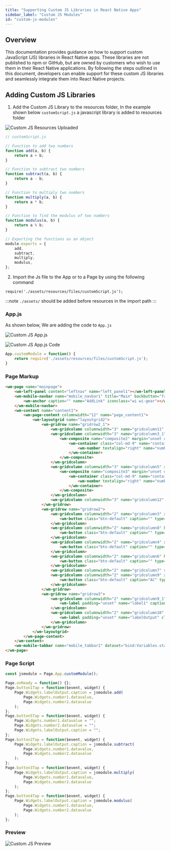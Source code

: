 ```yaml
---
title: "Supporting Custom JS Libraries in React Native Apps"
sidebar_label: "Custom JS Modules"
id: "custom-js-modules"
---
```


## Overview

This documentation provides guidance on how to support custom JavaScript (JS) libraries in React Native apps. These libraries are not published to npm or GitHub, but are owned by customers who wish to use them in their React Native applications. By following the steps outlined in this document, developers can enable support for these custom JS libraries and seamlessly integrate them into React Native projects.

## Adding Custom JS Libraries

1. Add the Custom JS Library to the resources folder, In the example shown below `customScript.js` a javascript library is added to resources folder

![Custom JS Resources Uploaded](/learn/assets/custom-script-fileupload.png)

```javascript
// customScript.js

// Function to add two numbers
function add(a, b) {
    return a + b;
}

// Function to subtract two numbers
function subtract(a, b) {
    return a - b;
}

// Function to multiply two numbers
function multiply(a, b) {
    return a * b;
}

// Function to find the modulus of two numbers
function modulus(a, b) {
    return a % b;
}

// Exporting the functions as an object
module.exports = {
    add,
    subtract,
    multiply,
    modulus,
};
```

2. Import the Js file to the App or to a Page by using the following command

```
require('./assets/resources/files/customScript.js');
```

:::note
`./assets/` should be added before resources in the import path
:::

### App.js

As shown below, We are adding the code to `App.js`

![Custom JS App.js](/learn/assets/custom-script-file.png)

![Custom JS App.js Code](/learn/assets/custom-script-app.png)

```javascript
App.customModule = function() {
    return require('./assets/resources/files/customScript.js');
}
```

### Page Markup

```html
<wm-page name="mainpage">
    <wm-left-panel content="leftnav" name="left_panel1"></wm-left-panel>
    <wm-mobile-navbar name="mobile_navbar1" title="Main" backbutton="false">
        <wm-anchor caption="" name="AddLink" iconclass="wi wi-gear"></wm-anchor>
    </wm-mobile-navbar>
    <wm-content name="content1">
        <wm-page-content columnwidth="12" name="page_content1">
            <wm-layoutgrid name="layoutgrid2">
                <wm-gridrow name="gridrow2_1">
                    <wm-gridcolumn columnwidth="3" name="gridcolumn11" xscolumnwidth="3"></wm-gridcolumn>
                    <wm-gridcolumn columnwidth="3" name="gridcolumn3_1" xscolumnwidth="3" horizontalalign="center">
                        <wm-composite name="composite2" margin="unset unset 20px unset">
                            <wm-container class="col-md-9" name="container2">
                                <wm-number textalign="right" name="number1" width="70px" placeholder="bind:&quot; &quot;" required="false"></wm-number>
                            </wm-container>
                        </wm-composite>
                    </wm-gridcolumn>
                    <wm-gridcolumn columnwidth="3" name="gridcolumn5" xscolumnwidth="3" horizontalalign="center">
                        <wm-composite name="composite3" margin="unset unset 20px unset">
                            <wm-container class="col-md-9" name="container3">
                                <wm-number textalign="right" name="number2" width="70px" placeholder="bind:&quot; &quot;"></wm-number>
                            </wm-container>
                        </wm-composite>
                    </wm-gridcolumn>
                    <wm-gridcolumn columnwidth="3" name="gridcolumn12" xscolumnwidth="3"></wm-gridcolumn>
                </wm-gridrow>
                <wm-gridrow name="gridrow2">
                    <wm-gridcolumn columnwidth="2" name="gridcolumn3" xscolumnwidth="2" horizontalalign="center">
                        <wm-button class="btn-default" caption="" type="button" name="button1" on-tap="button1Tap($event, widget)" iconclass="wi wi-plus"></wm-button>
                    </wm-gridcolumn>
                    <wm-gridcolumn columnwidth="2" name="gridcolumn8" horizontalalign="center" xscolumnwidth="2">
                        <wm-button class="btn-default" caption="" type="button" on-tap="button2Tap($event, widget)" iconclass="wm-sl-r sl-subtract" name="button2"></wm-button>
                    </wm-gridcolumn>
                    <wm-gridcolumn columnwidth="2" name="gridcolumn4" xscolumnwidth="2" horizontalalign="center">
                        <wm-button class="btn-default" caption="" type="button" on-tap="button3Tap($event, widget)" iconclass="wi wi-close" name="button3"></wm-button>
                    </wm-gridcolumn>
                    <wm-gridcolumn columnwidth="2" name="gridcolumn6" horizontalalign="center" xscolumnwidth="2">
                        <wm-button class="btn-default" caption="" type="button" on-tap="button4Tap($event, widget)" iconclass="wm-sl-r sl-discount" name="button4" margin="unset unset 20px unset"></wm-button>
                    </wm-gridcolumn>
                    <wm-gridcolumn columnwidth="2" name="gridcolumn7" xscolumnwidth="2"></wm-gridcolumn>
                    <wm-gridcolumn columnwidth="2" name="gridcolumn9" xscolumnwidth="2">
                        <wm-button class="btn-default" caption="AC" type="button" on-tap="button5Tap($event, widget)" iconclass="" name="button5"></wm-button>
                    </wm-gridcolumn>
                </wm-gridrow>
                <wm-gridrow name="gridrow3">
                    <wm-gridcolumn columnwidth="2" name="gridcolumn9_1" xscolumnwidth="6" horizontalalign="right">
                        <wm-label padding="unset" name="label1" caption="Output:" class="h4"></wm-label>
                    </wm-gridcolumn>
                    <wm-gridcolumn columnwidth="2" name="gridcolumn10" xscolumnwidth="6">
                        <wm-label padding="unset" name="labelOutput" class="h4" caption=""></wm-label>
                    </wm-gridcolumn>
                </wm-gridrow>
            </wm-layoutgrid>
        </wm-page-content>
    </wm-content>
    <wm-mobile-tabbar name="mobile_tabbar1" dataset="bind:Variables.staticTabBar.dataSet" itemicon="icon" itemlink="link" morebuttoniconclass="wi wi-date-range fa-2x"></wm-mobile-tabbar>
</wm-page>
```

### Page Script

```javascript
const jsmodule = Page.App.customModule();

Page.onReady = function() {};
Page.button1Tap = function($event, widget) {
    Page.Widgets.labelOutput.caption = jsmodule.add(
        Page.Widgets.number1.datavalue,
        Page.Widgets.number2.datavalue
    );
};
Page.button5Tap = function($event, widget) {
    Page.Widgets.number1.datavalue = "";
    Page.Widgets.number2.datavalue = "";
    Page.Widgets.labelOutput.caption = "";
};
Page.button2Tap = function($event, widget) {
    Page.Widgets.labelOutput.caption = jsmodule.subtract(
        Page.Widgets.number1.datavalue,
        Page.Widgets.number2.datavalue
    );
};
Page.button3Tap = function($event, widget) {
    Page.Widgets.labelOutput.caption = jsmodule.multiply(
        Page.Widgets.number1.datavalue,
        Page.Widgets.number2.datavalue
    );
};
Page.button4Tap = function($event, widget) {
    Page.Widgets.labelOutput.caption = jsmodule.modulus(
        Page.Widgets.number1.datavalue,
        Page.Widgets.number2.datavalue
    );
};
```

### Preview

![Custom JS Preview](/learn/assets/customScript.gif)
